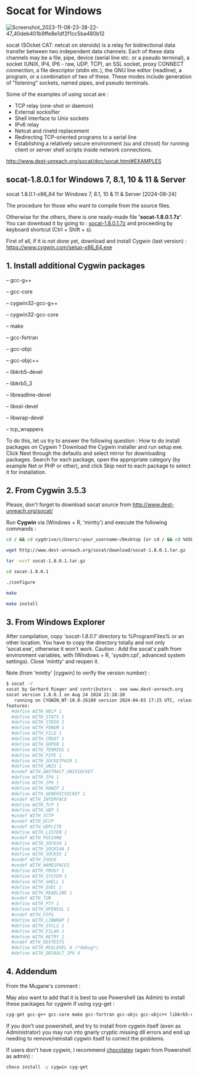 # Socat for Windows

![Screenshot_2023-11-08-23-38-22-47_40deb401b9ffe8e1df2f1cc5ba480b12](https://github.com/valorisa/socat-1.7.4.4_for_Windows/assets/13067566/c562ce4c-64e6-463b-8863-e9dd8e30d053)

socat (SOcket CAT: netcat on steroids) is a relay for bidirectional data transfer between two independent data
channels. Each of these data channels may be a file, pipe, device (serial line
etc. or a pseudo terminal), a socket (UNIX, IP4, IP6 - raw, UDP, TCP), an
SSL socket, proxy CONNECT connection, a file descriptor (stdin etc.), the GNU
line editor (readline), a program, or a combination of two of these.
These modes include generation of "listening" sockets, named pipes, and pseudo
terminals.

Some of the examples of using socat are :

- TCP relay (one-shot or daemon)
- External socksifier
- Shell interface to Unix sockets
- IPv6 relay
- Netcat and rinetd replacement
- Redirecting TCP-oriented programs to a serial line
- Establishing a relatively secure environment (su and chroot) for running client or server shell scripts inside network connections.

 <http://www.dest-unreach.org/socat/doc/socat.html#EXAMPLES>
  
## socat-1.8.0.1 for Windows 7, 8.1, 10 & 11 & Server

socat 1.8.0.1-x86_64 for Windows 7, 8.1, 10 & 11 & Server
[2024-08-24]

The procedure for those who want to compile from the source files.

Otherwise for the others, there is one ready-made file **'socat-1.8.0.1.7z'**.
You can download it by going to : [socat-1.8.0.1.7z](https://github.com/valorisa/socat-1.8.0.1_for_Windows/blob/main/socat-1.8.0.1.7z) and proceeding by keyboard shortcut (Ctrl + Shift + s).

First of all, if it is not done yet, download and install Cygwin (last version) : <https://www.cygwin.com/setup-x86_64.exe>

## 1. **Install additional Cygwin packages**

– gcc-g++

– gcc-core

– cygwin32-gcc-g++

– cygwin32-gcc-core

– make

– gcc-fortran

– gcc-objc

– gcc-objc++

– libkrb5-devel

– libkrb5_3

– libreadline-devel

– libssl-devel

– libwrap-devel

– tcp_wrappers

To do this, let us try to answer the following question : How to do install packages on Cygwin ?
Download the Cygwin installer and run setup.exe. Click Next through the defaults and select mirror for downloading packages. Search for each package, open the appropriate category (by example Net or PHP or other), and click Skip next to each package to select it for installation.

## 2. **From Cygwin 3.5.3**

Please, don't forget to download socat source from <http://www.dest-unreach.org/socat/>

Run **Cygwin** via (Windows + R, 'mintty') and execute the following commands :

```bash
cd / && cd cygdrive/c/Users/<your_username>/Desktop [or cd / && cd %USERPROFILE%/Desktop if you use (Windows + R, 'cmd')]

wget http://www.dest-unreach.org/socat/download/socat-1.8.0.1.tar.gz

tar -xvzf socat-1.8.0.1.tar.gz

cd socat-1.8.0.1

./configure

make

make install
```

## 3. **From Windows Explorer**

After compilation, copy _'socat-1.8.0.1'_ directory to %ProgramFiles% or an other location. You have to copy the directory totally and not only 'socat.exe', otherwise it won't work. Caution : Add the socat's path from environment variables, with (Windows + R, 'sysdm.cpl', advanced system settings). Close 'mintty' and reopen it.

Note (from 'mintty' [cygwin] to verify the version number) : 
```bash
$ socat -V
socat by Gerhard Rieger and contributors - see www.dest-unreach.org
socat version 1.8.0.1 on Aug 24 2024 21:18:20
   running on CYGWIN_NT-10.0-26100 version 2024-04-03 17:25 UTC, release 3.5.3-1.x86_64, machine x86_64
features:
  #define WITH_HELP 1
  #define WITH_STATS 1
  #define WITH_STDIO 1
  #define WITH_FDNUM 1
  #define WITH_FILE 1
  #define WITH_CREAT 1
  #define WITH_GOPEN 1
  #define WITH_TERMIOS 1
  #define WITH_PIPE 1
  #define WITH_SOCKETPAIR 1
  #define WITH_UNIX 1
  #undef WITH_ABSTRACT_UNIXSOCKET
  #define WITH_IP4 1
  #define WITH_IP6 1
  #define WITH_RAWIP 1
  #define WITH_GENERICSOCKET 1
  #undef WITH_INTERFACE
  #define WITH_TCP 1
  #define WITH_UDP 1
  #undef WITH_SCTP
  #undef WITH_DCCP
  #undef WITH_UDPLITE
  #define WITH_LISTEN 1
  #undef WITH_POSIXMQ
  #define WITH_SOCKS4 1
  #define WITH_SOCKS4A 1
  #define WITH_SOCKS5 1
  #undef WITH_VSOCK
  #undef WITH_NAMESPACES
  #define WITH_PROXY 1
  #define WITH_SYSTEM 1
  #define WITH_SHELL 1
  #define WITH_EXEC 1
  #define WITH_READLINE 1
  #undef WITH_TUN
  #define WITH_PTY 1
  #define WITH_OPENSSL 1
  #undef WITH_FIPS
  #define WITH_LIBWRAP 1
  #define WITH_SYCLS 1
  #define WITH_FILAN 1
  #define WITH_RETRY 1
  #undef WITH_DEVTESTS
  #define WITH_MSGLEVEL 0 /*debug*/
  #define WITH_DEFAULT_IPV 4
```
## 4. **Addendum**

From the Mugane's comment :

May also want to add that it is best to use Powershell (as Admin) to install these packages for cygwin if using cyg-get :

```bash
cyg-get gcc-g++ gcc-core make gcc-fortran gcc-objc gcc-objc++ libkrb5-devel libkrb5_3 libreadline-devel libssl-devel libwrap-devel tcp_wrappers
```

If you don't use powershell, and try to install from cygwin itself (even as Administrator) you may run into gnarly cryptic missing dll errors and end up needing to remove/reinstall cygwin itself to correct the problems.

If users don't have cygwin, I recommend [chocolatey](https://chocolatey.org/install) (again from Powershell as admin) :

```bash
choco install -y cygwin cyg-get
```
